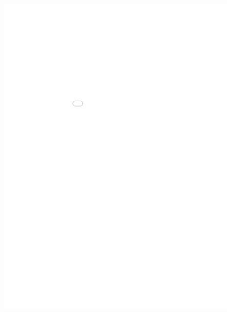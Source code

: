 <style>
.dox {
  min-width: 1050px;
  min-height: 1000px;
  width: 100%;
  display: block;
}
</style>

<div class="dox">
	<iframe src="./wearable/2.3.2/index.html" class="dox" frameborder="0">
	</iframe>
</div>
